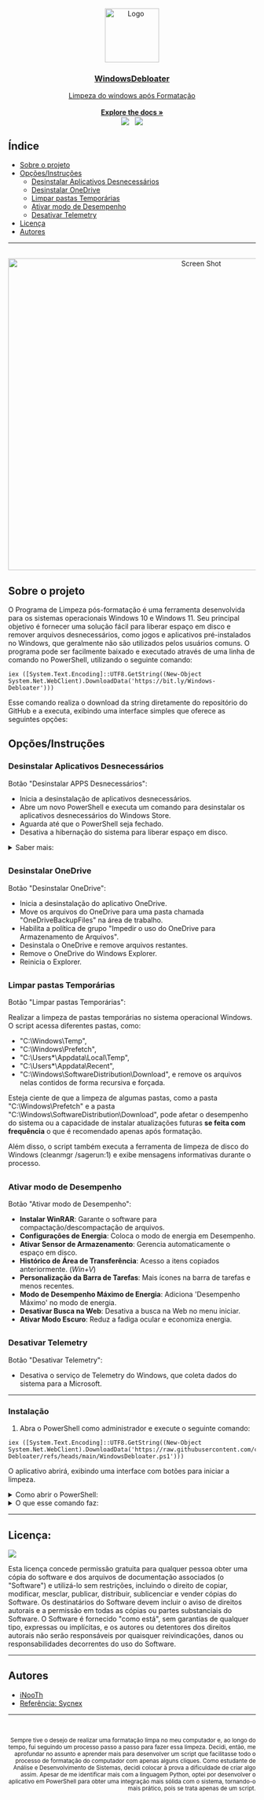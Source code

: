 <br/>
  <p align="center">
  <a href="#">
  <img src="https://i.imgur.com/drarQVx.png" alt="Logo" width="110" height="110">
  
  <h3 align="center">WindowsDebloater</h3>

  <p align="center">
    Limpeza do windows após Formatação
    <br/>
    <br/>
    <a href="https://github.com/carlositaloo/Formata-o-Windows/tree/main/WindowsDebloater"><strong>Explore the docs »</strong></a>
    <br/>
    <a href="https://microsoft.com/PowerShell" target="_blank"><img src="https://img.shields.io/badge/PowerShell-1f425f?logo=Powershell" target="_blank" align="center"></a>
    &nbsp;
    <a href="https://opensource.org/licenses/MIT" target="_blank"><img src="https://img.shields.io/badge/License-MIT-yellow.svg" target="_blank" align="center"></a>
</a>
</p>

## Índice

* [Sobre o projeto](#sobre-o-projeto)
* [Opções/Instruções](#opçõesinstruções)
  * [Desinstalar Aplicativos Desnecessários](#desinstalar-aplicativos-desnecessários)
  * [Desinstalar OneDrive](#desinstalar-onedrive)
  * [Limpar pastas Temporárias](#limpar-pastas-temporárias)
  * [Ativar modo de Desempenho](#ativar-modo-de-desempenho)
  * [Desativar Telemetry](#desativar-telemetry)
* [Licença](#licença)
* [Autores](#autores)

---
<div style="display: inline_block" align="center"><br>
  <a href="#">
    <img align="center" alt="Screen Shot" height="635" width="770" src="https://i.imgur.com/GFyTYoe.png">
  </a>
</div>

## Sobre o projeto

O Programa de Limpeza pós-formatação é uma ferramenta desenvolvida para os sistemas operacionais Windows 10 e Windows 11. Seu principal objetivo é fornecer uma solução fácil para liberar espaço em disco e remover arquivos desnecessários, como jogos e aplicativos pré-instalados no Windows, que geralmente não são utilizados pelos usuários comuns.
O programa pode ser facilmente baixado e executado através de uma linha de comando no PowerShell, utilizando o seguinte comando:
```
iex ([System.Text.Encoding]::UTF8.GetString((New-Object System.Net.WebClient).DownloadData('https://bit.ly/Windows-Debloater')))
```
Esse comando realiza o download da string diretamente do repositório do GitHub e a executa, exibindo uma interface simples que oferece as seguintes opções:

## Opções/Instruções

### Desinstalar Aplicativos Desnecessários

Botão "Desinstalar APPS Desnecessários":

- Inicia a desinstalação de aplicativos desnecessários.  
- Abre um novo PowerShell e executa um comando para desinstalar os aplicativos desnecessários do Windows Store.  
- Aguarda até que o PowerShell seja fechado.  
- Desativa a hibernação do sistema para liberar espaço em disco.  

<details>
<summary>Saber mais:</summary>
<br>
Essa opção permite remover todos os aplicativos pré-instalados que vêm com o Windows Store. Ela removerá qualquer aplicativo que NÃO esteja nesta lista:

- Microsoft.WindowsStore (Loja de aplicativos do Windows)
- Microsoft.Windows.Photos (Visualizador de fotos do Windows)
- Microsoft.WindowsCalculator (Calculadora do Windows)
- Microsoft.ScreenSketch (Ferramenta de Captura e Esboço)
- Microsoft.WindowsSoundRecorder (Gravador de Voz)
- Microsoft.DesktopAppInstaller (Instalador de aplicativos em pacotes .appx e .msix)
- Microsoft.WindowsCamera (Aplicativo de câmera padrão)
- NVIDIACorp.NVIDIAControlPanel (Painel de controle da NVIDIA)
- Microsoft.Paint (Editor de imagens básico - Paint)
- Microsoft.MicrosoftEdge.Stable (Navegador Microsoft Edge)
- Microsoft.Notepad (Bloco de Notas)
- Microsoft.XboxIdentityProvider (Gerencia a conta Xbox nos aplicativos e jogos)
- Microsoft.ZuneMusic (Reprodutor de música - Groove Music)
- MicrosoftCorporationII.QuickAssist (Assistência rápida para suporte remoto)
- WinRAR.ShellExtension (Extensão do WinRAR para gerenciar arquivos compactados)
- Microsoft.WindowsTerminal (Terminal moderno e avançado do Windows)
- Microsoft.GetHelp (Essencial para diagnóstico e suporte do Windows)
- Microsoft.VP9VideoExtensions (Extensão para reprodução de vídeos em formato VP9)
- Microsoft.HEVCVideoExtension (Extensão para reprodução de vídeos em formato HEVC)
- Microsoft.WebMediaExtensions (Extensão para reprodução de formatos multimídia na web)

Aqui está a versão simplificada e otimizada apenas para desinstalar os aplicativos não desejados via powershell:
```
[regex]$WhitelistedApps='Microsoft.WindowsStore|Microsoft.GetHelp|Microsoft.Windows.Photos|Microsoft.WindowsCalculator|Microsoft.ScreenSketch|Microsoft.WindowsSoundRecorder|Microsoft.DesktopAppInstaller|Microsoft.WindowsCamera|NVIDIACorp.NVIDIAControlPanel|Microsoft.Paint|Microsoft.MicrosoftEdge.Stable|Microsoft.WindowsNotepad|Microsoft.XboxIdentityProvider|Microsoft.ZuneMusic|MicrosoftCorporationII.QuickAssist|WinRAR.ShellExtension|Microsoft.WindowsTerminal|Microsoft.VP9VideoExtensions|Microsoft.HEVCVideoExtension|Microsoft.WebMediaExtensions'; Get-AppxPackage -AllUsers | Where-Object {$_.Name -NotMatch $WhitelistedApps} | ForEach-Object { Remove-AppxPackage -Package $_.PackageFullName -ErrorAction SilentlyContinue }; Get-AppxProvisionedPackage -Online | Where-Object {$_.PackageName -NotMatch $WhitelistedApps} | ForEach-Object { Remove-AppxProvisionedPackage -Online -PackageName $_.PackageName -ErrorAction SilentlyContinue }

```


Você pode encontrar informações detalhadas sobre cada um desses aplicativos/comandos no próprio site da Microsoft:
https://learn.microsoft.com/pt-br/windows/application-management/apps-in-windows-10

**Aplicativos não contidos e você acha necessário para seu uso pessoal, você pode encontrá-los e baixá-los na Microsoft Store normalmente.**

Se o aplicativo não for encontrado na biblioteca da Microsoft Store ou se você acredita que um aplicativo é extremamente necessário para o funcionamento correto do Windows, você pode nos informar para que possamos corrigir esse problema.

O Windows 11 está passando por uma transição para tornar os aplicativos nativos do Windows disponíveis na Windows Store, o que significa que há uma probabilidade de que essa lista seja alterada em futuras atualizações do Windows. Devido a essa possibilidade, podem ocorrer bugs, no entanto, até o momento, essa ferramenta tem se mostrado indispensável após as formatações.
</details>

##
### Desinstalar OneDrive
Botão "Desinstalar OneDrive":

- Inicia a desinstalação do aplicativo OneDrive.
- Move os arquivos do OneDrive para uma pasta chamada "OneDriveBackupFiles" na área de trabalho.
- Habilita a política de grupo "Impedir o uso do OneDrive para Armazenamento de Arquivos".
- Desinstala o OneDrive e remove arquivos restantes.
- Remove o OneDrive do Windows Explorer.
- Reinicia o Explorer.

##
### Limpar pastas Temporárias
Botão "Limpar pastas Temporárias":

Realizar a limpeza de pastas temporárias no sistema operacional Windows. O script acessa diferentes pastas, como:
- "C:\Windows\Temp", 
- "C:\Windows\Prefetch",  
- "C:\Users*\Appdata\Local\Temp", 
- "C:\Users*\Appdata\Recent", 
- "C:\Windows\SoftwareDistribution\Download", 
e remove os arquivos nelas contidos de forma recursiva e forçada.

Esteja ciente de que a limpeza de algumas pastas, como a pasta "C:\Windows\Prefetch" e a pasta "C:\Windows\SoftwareDistribution\Download", pode afetar o desempenho do sistema ou a capacidade de instalar atualizações futuras **se feita com frequência** o que é recomendado apenas após formatação.

Além disso, o script também executa a ferramenta de limpeza de disco do Windows (cleanmgr /sagerun:1) e exibe mensagens informativas durante o processo.

##
### Ativar modo de Desempenho
Botão "Ativar modo de Desempenho":

- **Instalar WinRAR**: Garante o software para compactação/descompactação de arquivos.
- **Configurações de Energia**: Coloca o modo de energia em Desempenho.
- **Ativar Sensor de Armazenamento**: Gerencia automaticamente o espaço em disco.
- **Histórico de Área de Transferência**: Acesso a itens copiados anteriormente. (_Win+V_)
- **Personalização da Barra de Tarefas**: Mais ícones na barra de tarefas e menos recentes.
- **Modo de Desempenho Máximo de Energia**: Adiciona 'Desempenho Máximo' no modo de energia.
- **Desativar Busca na Web**: Desativa a busca na Web no menu iniciar.
- **Ativar Modo Escuro**: Reduz a fadiga ocular e economiza energia.


##
### Desativar Telemetry
Botão "Desativar Telemetry":

- Desativa o serviço de Telemetry do Windows, que coleta dados do sistema para a Microsoft.

---
### Instalação

1. Abra o PowerShell como administrador e execute o seguinte comando:

```
iex ([System.Text.Encoding]::UTF8.GetString((New-Object System.Net.WebClient).DownloadData('https://raw.githubusercontent.com/carlositaloo/Windows-Debloater/refs/heads/main/WindowsDebloater.ps1')))
```
O aplicativo abrirá, exibindo uma interface com botões para iniciar a limpeza.

<details>
<summary>Como abrir o PowerShell:</summary>
Pressione a tecla Windows no teclado.  
Digite "PowerShell" na barra de pesquisa.  
Clique com o botão direito do mouse no resultado "Windows PowerShell" e escolha "Executar como administrador".  
Se necessário, clique em "Sim" para confirmar a execução como administrador.  
Uma vez que o PowerShell é aberto como administrador, você pode executar o comando desejado. Certifique-se de inserir corretamente o comando específico que deseja executar.  
</details>

<details>
<summary>O que esse comando faz:</summary>

1. **`iex`**: É um comando que executa o que está dentro dos parênteses como se fosse um código ou instrução.

2. **`[System.Text.Encoding]::UTF8.GetString`**: É um comando que converte um tipo de informação chamado "bytes" em uma forma legível para nós, chamada de string. Neste caso, está usando uma codificação chamada UTF-8 (Exibe caracteres e pontuação brasileiros).

3. **`New-Object System.Net.WebClient`**: Cria um objeto especial que permite baixar e enviar informações para a internet.  
  Nesse caso baixar o script.

4. **`.DownloadData('https://bit.ly/WinDebloater')`**: Baixa informações de um site específico, neste caso, o arquivo localizado em 'https://bit.ly/WinDebloater'.

Resumindo, esse comando baixa um arquivo da internet e o transforma em informações compreensíveis. Depois, executa essas informações como um conjunto de ações no seu computador. É importante ter cuidado ao executar comandos desconhecidos, pois eles podem afetar o funcionamento do seu computador. Certifique-se de entender a origem e o propósito do comando antes de executá-lo.

</details>

---
## Licença:
<a href="https://opensource.org/licenses/MIT" target="_blank"><img src="https://img.shields.io/badge/License-MIT-yellow.svg" target="_blank" align="center"></a>

Esta licença concede permissão gratuita para qualquer pessoa obter uma cópia do software e dos arquivos de documentação associados (o "Software") e utilizá-lo sem restrições, incluindo o direito de copiar, modificar, mesclar, publicar, distribuir, sublicenciar e vender cópias do Software. Os destinatários do Software devem incluir o aviso de direitos autorais e a permissão em todas as cópias ou partes substanciais do Software. O Software é fornecido "como está", sem garantias de qualquer tipo, expressas ou implícitas, e os autores ou detentores dos direitos autorais não serão responsáveis por quaisquer reivindicações, danos ou responsabilidades decorrentes do uso do Software.

---
## Autores

* [iNooTh](https://github.com/carlositaloo)
* [Referência: Sycnex](https://github.com/Sycnex/Windows10Debloater/)

---
<br>
<p align="right">
<sup>
Sempre tive o desejo de realizar uma formatação limpa no meu computador e, ao longo do tempo, fui seguindo um processo passo a passo para fazer essa limpeza. Decidi, então, me aprofundar no assunto e aprender mais para desenvolver um script que facilitasse todo o processo de formatação do computador com apenas alguns cliques. Como estudante de Análise e Desenvolvimento de Sistemas, decidi colocar à prova a dificuldade de criar algo assim. Apesar de me identificar mais com a linguagem Python, optei por desenvolver o aplicativo em PowerShell para obter uma integração mais sólida com o sistema, tornando-o mais prático, pois se trata apenas de um script.
</sup>
</p>
